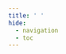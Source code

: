 ```yaml
---
title: ' ' 
hide:
  - navigation
  - toc
---
```

 
<script async src="https://js.stripe.com/v3/pricing-table.js"></script>
<stripe-pricing-table pricing-table-id="prctbl_1PNYVxDV2AguAiN76OFtNkTr"
publishable-key="pk_test_51OrKuiDV2AguAiN7uhDJ3vKxgYSCJu1RNZDpgrJs6A5dCYAkPgGeNMURWwfKwzTm8xVcmNxP16T2XRbn2fHS1L6C00zuZ63JFp">
</stripe-pricing-table>
